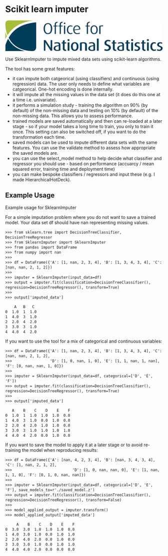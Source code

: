 # Scikit learn imputer

![](/ons_logo.png)

Use SklearnImputer to impute mixed data sets using scikit-learn algorithms.

The tool has some great features:
- it can impute both catgeorical (using classifiers) and continuous (using regression) data. The user only needs to define what variables are catgeorical. One-hot encoding is done internally.
- it will impute all the missing values in the data set (it does do this one at a time i.e. univariate).
- it performs a simulation study - training the algorithm on 90% (by default) of the non-missing data and testing on 10% (by default) of the non-missing data. This allows you to assess performance.
- trained models are saved automatically and then can re-loaded at a later stage - so if your model takes a long time to train, you only to train it once. This setting can also be switched off, if you want to do the transformation each time.
- saved models can be used to impute different data sets with the same features. You can use the validate method to assess how appropriate the saved models are.
- you can use the select_model method to help decide what classifier and regressor you should use - based on performance (accuarcy / mean squared error, training time and deployment time)
- you can make bespoke classifiers / regressors and input these (e.g. I made HierarchicalHotDeck).

## Example Usage 

Example usage for SklearnImputer

For a simple imputation problem where you do not want to save a trained model. Your data set df should have
nan representing missing values.
```
>>> from sklearn.tree import DecisionTreeClassifier, DecisionTreeRegressor
>>> from SklearnImputer import SklearnImputer
>>> from pandas import DataFrame
>>> from numpy import nan
>>>
>>> df = DataFrame({'A': [1, nan, 2, 3, 4], 'B': [1, 3, 4, 3, 4], 'C': [nan, nan, 2, 1, 2]})
>>>
>>> imputer = SklearnImputer(input_data=df)
>>> output = imputer.fit(classification=DecisionTreeClassifier(), regression=DecisionTreeRegressor(), transform=True)
>>>
>>> output['imputed_data']
```
        A   B   C
    0  1.0  1  1.0
    1  4.0  3  1.0
    2  2.0  4  2.0
    3  3.0  3  1.0
    4  4.0  4  2.0
    
If you want to use the tool for a mix of categorical and continuous variables:

```
>>> df = DataFrame({'A': [1, nan, 2, 3, 4], 'B': [1, 3, 4, 3, 4], 'C': [nan, nan, 2, 1, 2],
>>>                 'D': [1, 0, nan, 1, 0], 'E': [1, 1, nan, 1, nan], 'F': [0, nan, nan, 1, 0]})
>>>
>>> imputer = SklearnImputer(input_data=df, categorical=['D', 'E', 'F'])
>>> output = imputer.fit(classification=DecisionTreeClassifier(), regression=DecisionTreeRegressor(), transform=True)
>>>
>>> output['imputed_data']
```

       A    B    C    D    E    F
    0  1.0  1  1.0  1.0  1.0  0.0
    1  4.0  3  1.0  0.0  1.0  0.0
    2  2.0  4  2.0  1.0  1.0  0.0
    3  3.0  3  1.0  1.0  1.0  1.0
    4  4.0  4  2.0  0.0  1.0  0.0
    

If you want to save the model to apply it at a later stage or to avoid re-training the model when reproducing results:

```
>>> df = DataFrame({'A': [nan, 4, 2, 3, 4], 'B': [nan, 3, 4, 3, 4], 'C': [1, nan, 2, 1, 2],
>>>                           'D': [1, 0, nan, nan, 0], 'E': [1, nan, 1, 1, 0], 'F': [0, 1, 0, nan, nan]})
>>>
>>> imputer = SklearnImputer(input_data=df, categorical=['D', 'E', 'F'], save_models_to=r'./saved_model.z')
>>> output = imputer.fit(classification=DecisionTreeClassifier(), regression=DecisionTreeRegressor(), transform=False)
>>>
>>> model_applied_output = imputer.transform()
>>> model_applied_output['imputed_data']
```

         A    B    C    D    E    F
    0  3.0  3.0  1.0  1.0  1.0  0.0
    1  4.0  3.0  1.0  0.0  1.0  1.0
    2  2.0  4.0  2.0  0.0  1.0  0.0
    3  3.0  3.0  1.0  0.0  1.0  1.0
    4  4.0  4.0  2.0  0.0  0.0  0.0
